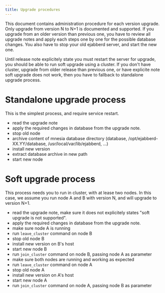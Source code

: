 ```yaml
---
title: Upgrade procedures
---
```


This document contains administration procedure for each version upgrade.
Only upgrade from version N to N+1 is documented and supported.
If you upgrade from an older version than previous one, you have to review all upgrade notes and apply each steps one by one for the possible database changes.
You also have to stop your old ejabberd server, and start the new one.

Until release note explicitely state you must restart the server for upgrade, you should be able to run soft upgrade using a cluster.
If you don't have cluster, upgrade from older release than previous one, or have explicite note soft upgrade does not work, then you have to fallback to standalone upgrade process.

# Standalone upgrade process

This is the simplest process, and require service restart.

- read the upgrade note
- apply the required changes in database from the upgrade note.
- stop old node
- archive content of mnesia database directory (database, /opt/ejabberd-XX.YY/database, /usr/local/var/lib/ejabberd, ...)
- install new version
- extract database archive in new path
- start new node

# Soft upgrade process

This process needs you to run in cluster, with at lease two nodes. In this case, we assume you run node A and B with version N, and will upgrade to version N+1.

- read the upgrade note, make sure it does not explicitely states "soft upgrade is not supported".
- apply the required changes in database from the upgrade note.
- make sure node A is running
- run `leave_cluster` command on node B
- stop old node B
- install new version on B's host
- start new node B
- run `join_cluster` command on node B, passing node A as parameter
- make sure both nodes are running and working as expected
- run `leave_cluster` command on node A
- stop old node A
- install new version on A's host
- start new node A
- run `join_cluster` command on node A, passing node B as parameter
